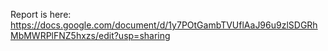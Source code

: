 Report is here: https://docs.google.com/document/d/1y7POtGambTVUflAaJ96u9zlSDGRhMbMWRPlFNZ5hxzs/edit?usp=sharing
